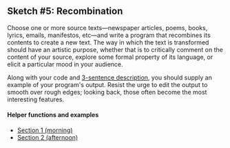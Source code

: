 ## Sketch #5: Recombination

Choose one or more source texts—newspaper articles, poems, books, lyrics, emails, manifestos, etc—and write a program that recombines its contents to create a new text. The way in which the text is transformed should have an artistic purpose, whether that is to critically comment on the content of your source, explore some formal property of its language, or elicit a particular mood in your audience.

Along with your code and [3-sentence description](../../resources/description_guidelines.md), you should supply an example of your program's output. Resist the urge to edit the output to smooth over rough edges; looking back, those often become the most interesting features.


#### Helper functions and examples

- [Section 1 (morning)](section_1.md)
- [Section 2 (afternoon)](section_2.md)
